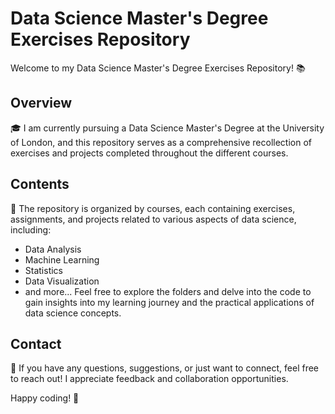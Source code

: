 # Data Science Master's Degree Exercises Repository
Welcome to my Data Science Master's Degree Exercises Repository! 📚

## Overview
🎓 I am currently pursuing a Data Science Master's Degree at the University of London, and this repository serves as a comprehensive recollection of exercises and projects completed throughout the different courses.

## Contents
📂 The repository is organized by courses, each containing exercises, assignments, and projects related to various aspects of data science, including:

- Data Analysis
- Machine Learning
- Statistics
- Data Visualization
- and more...
Feel free to explore the folders and delve into the code to gain insights into my learning journey and the practical applications of data science concepts.

## Contact
📧 If you have any questions, suggestions, or just want to connect, feel free to reach out! I appreciate feedback and collaboration opportunities.

Happy coding! 🚀
